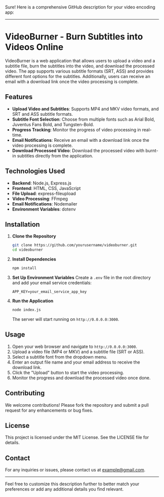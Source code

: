 Sure! Here is a comprehensive GitHub description for your video encoding app:

---

# VideoBurner - Burn Subtitles into Videos Online

VideoBurner is a web application that allows users to upload a video and a subtitle file, burn the subtitles into the video, and download the processed video. The app supports various subtitle formats (SRT, ASS) and provides different font options for the subtitles. Additionally, users can receive an email with a download link once the video processing is complete.

## Features

- **Upload Video and Subtitles**: Supports MP4 and MKV video formats, and SRT and ASS subtitle formats.
- **Subtitle Font Selection**: Choose from multiple fonts such as Arial Bold, Juventus Fans Bold, and Tungsten-Bold.
- **Progress Tracking**: Monitor the progress of video processing in real-time.
- **Email Notifications**: Receive an email with a download link once the video processing is complete.
- **Download Processed Video**: Download the processed video with burnt-in subtitles directly from the application.

## Technologies Used

- **Backend**: Node.js, Express.js
- **Frontend**: HTML, CSS, JavaScript
- **File Upload**: express-fileupload
- **Video Processing**: FFmpeg
- **Email Notifications**: Nodemailer
- **Environment Variables**: dotenv

## Installation

1. **Clone the Repository**
   ```sh
   git clone https://github.com/yourusername/videoburner.git
   cd videoburner
   ```

2. **Install Dependencies**
   ```sh
   npm install
   ```

3. **Set Up Environment Variables**
   Create a `.env` file in the root directory and add your email service credentials:
   ```
   APP_KEY=your_email_service_app_key
   ```

4. **Run the Application**
   ```sh
   node index.js
   ```

   The server will start running on `http://0.0.0.0:3000`.

## Usage

1. Open your web browser and navigate to `http://0.0.0.0:3000`.
2. Upload a video file (MP4 or MKV) and a subtitle file (SRT or ASS).
3. Select a subtitle font from the dropdown menu.
4. Enter an output file name and your email address to receive the download link.
5. Click the "Upload" button to start the video processing.
6. Monitor the progress and download the processed video once done.

## Contributing

We welcome contributions! Please fork the repository and submit a pull request for any enhancements or bug fixes.

## License

This project is licensed under the MIT License. See the LICENSE file for details.

## Contact

For any inquiries or issues, please contact us at example@gmail.com.

---

Feel free to customize this description further to better match your preferences or add any additional details you find relevant.
